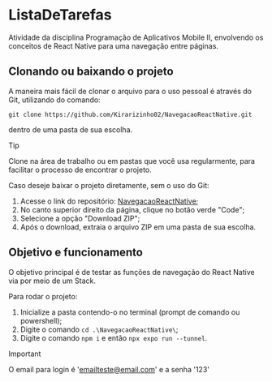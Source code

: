 # ListaDeTarefas
Atividade da disciplina Programação de Aplicativos Mobile II, envolvendo os conceitos de React Native para uma navegação entre páginas.

## Clonando ou baixando o projeto
A maneira mais fácil de clonar o arquivo para o uso pessoal é através do Git, utilizando do comando:    
  
`git clone https://github.com/Kirarizinho02/NavegacaoReactNative.git`  
  
dentro de uma pasta de sua escolha.

> [!TIP]
> Clone na área de trabalho ou em pastas que você usa regularmente, para facilitar o processo de encontrar o projeto.

Caso deseje baixar o projeto diretamente, sem o uso do Git:
1. Acesse o link do repositório: [NavegacaoReactNative](https://github.com/Kirarizinho02/NavegacaoReactNative);
2. No canto superior direito da página, clique no botão verde "Code";
3. Selecione a opção "Download ZIP";
4. Após o download, extraia o arquivo ZIP em uma pasta de sua escolha.  

## Objetivo e funcionamento
O objetivo principal é de testar as funções de navegação do React Native via por meio de um Stack.
<br />

Para rodar o projeto: 
1. Inicialize a pasta contendo-o no terminal (prompt de comando ou powershell);
2. Digite o comando `cd .\NavegacaoReactNative\`;
3. Digite o comando `npm i` e então `npx expo run --tunnel`.

> [!IMPORTANT]
> O email para login é 'emailteste@email.com' e a senha '123'
